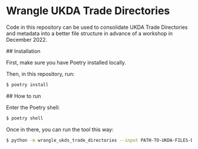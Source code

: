 # Wrangle UKDA Trade Directories

Code in this repository can be used to consolidate UKDA Trade Directories and metadata into a better file structure in advance of a workshop in December 2022.

## Installation

First, make sure you have Poetry installed locally.

Then, in this repository, run:

```sh
$ poetry install
```

## How to run

Enter the Poetry shell:

```sh
$ poetry shell
```

Once in there, you can run the tool this way:

```sh
$ python -m wrangle_ukds_trade_directories --input PATH-TO-UKDA-FILES-DIRECTORY --output UKDS-consolidated --metadata PATH-TO-cdm_metadata_cleaned.csv
```
